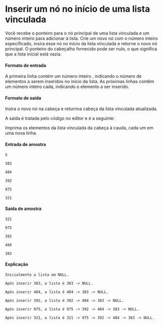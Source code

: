 # Inserir um nó no início de uma lista vinculada

Você recebe o ponteiro para o nó principal de uma lista vinculada e um número inteiro para adicionar à lista. Crie um novo nó com o número inteiro especificado, insira esse nó no início da lista vinculada e retorne o novo nó principal. O ponteiro do cabeçalho fornecido pode ser nulo, o que significa que a lista inicial está vazia.

#### Formato de entrada

A primeira linha contém um número inteiro , indicando o número de elementos a serem inseridos no início da lista. 
As próximas linhas contêm um número inteiro cada, indicando o elemento a ser inserido.

#### Formato de saída

Insira o novo nó na cabeça e returnna cabeça da lista vinculada atualizada.

A saída é tratada pelo código no editor e é a seguinte:

Imprima os elementos da lista vinculada da cabeça à cauda, cada um em uma nova linha.

#### Entrada de amostra

```
5

383

484

392

975

321

```

#### Saída de amostra

```
321

975

392

484

383

```

#### Explicação

```
Inicialmente a lista em NULL.

Após inserir 383, a lista é 383 -> NULL.

Após inserir 484, a lista é 484 -> 383 -> NULL.

Após inserir 392, a lista é 392 -> 484 -> 383 -> NULL.

Após inserir 975, a lista é 975 -> 392 -> 484 -> 383 -> NULL.

Após inserir 321, a lista é 321 -> 975 -> 392 -> 484 -> 383 -> NULL.

```
